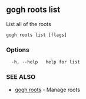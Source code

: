 ## gogh roots list

List all of the roots

```
gogh roots list [flags]
```

### Options

```
  -h, --help   help for list
```

### SEE ALSO

* [gogh roots](gogh_roots.md)	 - Manage roots


